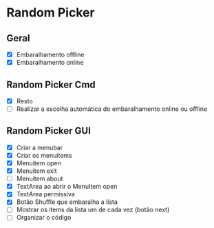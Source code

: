 # Random Picker
## Geral
- [x] Embaralhamento offline
- [x] Embaralhamento online
## Random Picker Cmd
- [x] Resto
- [ ] Realizar a escolha automática do embaralhamento online ou offline
## Random Picker GUI
- [x] Criar a menubar
- [x] Criar os menuitems
- [x] Menuitem open
- [x] Menuitem exit
- [ ] Menuitem about
- [x] TextArea ao abrir o MenuItem open
- [x] TextArea permissiva
- [x] Botão Shuffle que embaralha a lista
- [ ] Mostrar os items da lista um de cada vez (botão next)
- [ ] Organizar o código
